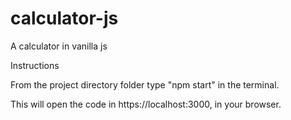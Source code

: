 # calculator-js
A calculator in vanilla js

Instructions

From the project directory folder type "npm start" in the terminal.

This will open the code in https://localhost:3000, in your browser.
